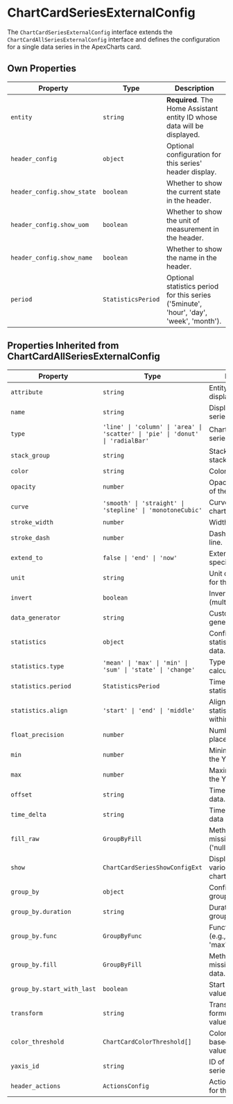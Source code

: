 # ChartCardSeriesExternalConfig

The `ChartCardSeriesExternalConfig` interface extends the `ChartCardAllSeriesExternalConfig` interface and defines the configuration for a single data series in the ApexCharts card.

## Own Properties

| Property | Type | Description |
|----------|------|-------------|
| `entity` | `string` | **Required**. The Home Assistant entity ID whose data will be displayed. |
| `header_config` | `object` | Optional configuration for this series' header display. |
| `header_config.show_state` | `boolean` | Whether to show the current state in the header. |
| `header_config.show_uom` | `boolean` | Whether to show the unit of measurement in the header. |
| `header_config.show_name` | `boolean` | Whether to show the name in the header. |
| `period` | `StatisticsPeriod` | Optional statistics period for this series ('5minute', 'hour', 'day', 'week', 'month'). |

## Properties Inherited from ChartCardAllSeriesExternalConfig

| Property | Type | Description |
|----------|------|-------------|
| `attribute` | `string` | Entity attribute to display. |
| `name` | `string` | Display name for the series. |
| `type` | `'line' \| 'column' \| 'area' \| 'scatter' \| 'pie' \| 'donut' \| 'radialBar'` | Chart type for this series. |
| `stack_group` | `string` | Stacking group for stacked charts. |
| `color` | `string` | Color of the series. |
| `opacity` | `number` | Opacity/transparency of the series. |
| `curve` | `'smooth' \| 'straight' \| 'stepline' \| 'monotoneCubic'` | Curve type for line charts. |
| `stroke_width` | `number` | Width of the line. |
| `stroke_dash` | `number` | Dash pattern of the line. |
| `extend_to` | `false \| 'end' \| 'now'` | Extends the data to a specific point. |
| `unit` | `string` | Unit of measurement for the data. |
| `invert` | `boolean` | Inverts the data (multiplies by -1). |
| `data_generator` | `string` | Custom data generator. |
| `statistics` | `object` | Configuration for statistics-based data. |
| `statistics.type` | `'mean' \| 'max' \| 'min' \| 'sum' \| 'state' \| 'change'` | Type of statistical calculation. |
| `statistics.period` | `StatisticsPeriod` | Time period for statistical calculation. |
| `statistics.align` | `'start' \| 'end' \| 'middle'` | Alignment of statistical values within the period. |
| `float_precision` | `number` | Number of decimal places. |
| `min` | `number` | Minimum value for the Y-axis. |
| `max` | `number` | Maximum value for the Y-axis. |
| `offset` | `string` | Time offset for the data. |
| `time_delta` | `string` | Time delta between data points. |
| `fill_raw` | `GroupByFill` | Method for filling missing raw data ('null', 'last', 'zero'). |
| `show` | `ChartCardSeriesShowConfigExt` | Display options for various parts of the chart. |
| `group_by` | `object` | Configuration for grouping data points. |
| `group_by.duration` | `string` | Duration for grouping. |
| `group_by.func` | `GroupByFunc` | Function for grouping (e.g., 'avg', 'min', 'max'). |
| `group_by.fill` | `GroupByFill` | Method for filling missing grouped data. |
| `group_by.start_with_last` | `boolean` | Start with the last value. |
| `transform` | `string` | Transformation formula for data values. |
| `color_threshold` | `ChartCardColorThreshold[]` | Color thresholds based on data values. |
| `yaxis_id` | `string` | ID of the Y-axis this series is bound to. |
| `header_actions` | `ActionsConfig` | Action configuration for the header. |